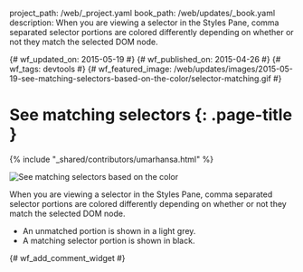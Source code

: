project_path: /web/_project.yaml
book_path: /web/updates/_book.yaml
description: When you are viewing a selector in the Styles Pane, comma separated selector portions are colored differently depending on whether or not they match the selected DOM node.

{# wf_updated_on: 2015-05-19 #}
{# wf_published_on: 2015-04-26 #}
{# wf_tags: devtools #}
{# wf_featured_image: /web/updates/images/2015-05-19-see-matching-selectors-based-on-the-color/selector-matching.gif #}

# See matching selectors {: .page-title }

{% include "_shared/contributors/umarhansa.html" %}


<img src="/web/updates/images/2015-05-19-see-matching-selectors-based-on-the-color/selector-matching.gif" alt="See matching selectors based on the color">

When you are viewing a selector in the Styles Pane, comma separated selector portions are colored differently depending on whether or not they match the selected DOM node.

<ul>
<li>An unmatched portion is shown in a light grey.</li>
<li>A matching selector portion is shown in black.</li>
</ul>


{# wf_add_comment_widget #}
